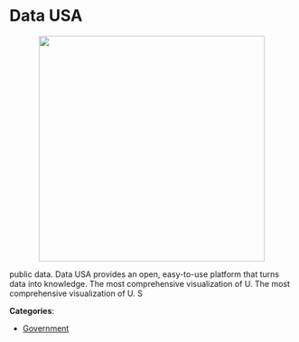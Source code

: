 # Data USA
<p align="center">
    <img width="400" src="https://raw.githubusercontent.com/apis-list/apis-list/apis/data-usa/logo_256x256.png" />
</p>

public data. Data USA provides an open, easy-to-use platform that turns data into knowledge.  The most comprehensive visualization of U. The most comprehensive visualization of U. S



**Categories**:

- [Government](https://github.com/apis-list/apis-list#government)



